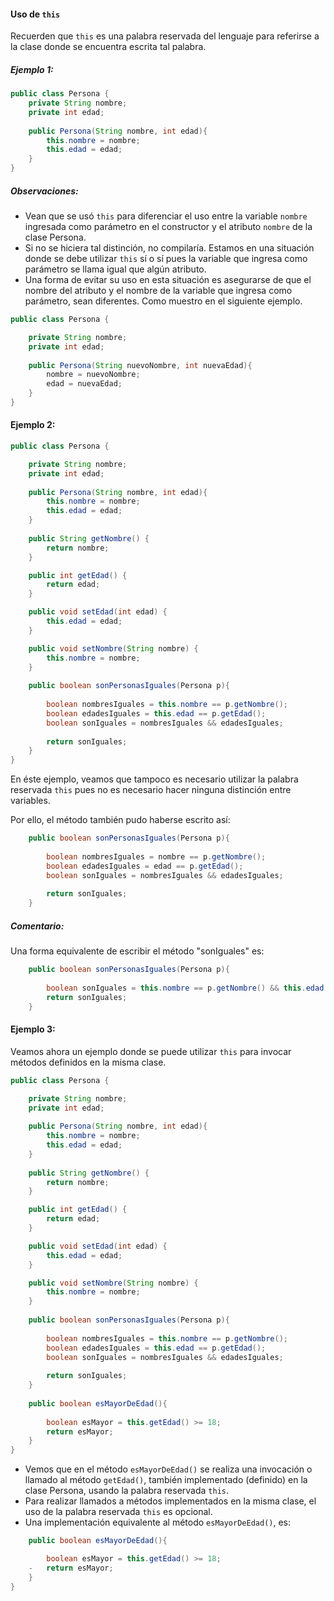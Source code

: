 
#### Uso de ```this```
Recuerden que ```this``` es una palabra reservada del lenguaje
para referirse a la clase donde se encuentra escrita tal palabra.

##### Ejemplo 1:
```java
public class Persona {
    private String nombre;
    private int edad;
    
    public Persona(String nombre, int edad){
        this.nombre = nombre;
        this.edad = edad;
    }
}
```
##### Observaciones:
* Vean que se usó ```this``` para diferenciar el uso entre la variable ```nombre```
ingresada como parámetro en el constructor y el atributo ```nombre``` de 
la clase Persona.
* Si no se hiciera tal distinción, no compilaría. Estamos en una situación
donde se debe utilizar ```this``` sí o sí pues la variable que ingresa como parámetro se llama igual que algún atributo.
* Una forma de evitar su uso en esta situación es asegurarse de que el nombre del atributo y el nombre de la variable que ingresa como parámetro, sean diferentes. Como muestro en el siguiente ejemplo.
```java
public class Persona {

    private String nombre;
    private int edad;
    
    public Persona(String nuevoNombre, int nuevaEdad){
        nombre = nuevoNombre;
        edad = nuevaEdad;
    }
}
```

#### Ejemplo 2:
```java
public class Persona {

    private String nombre;
    private int edad;
    
    public Persona(String nombre, int edad){
        this.nombre = nombre;
        this.edad = edad;
    }
    
    public String getNombre() {
        return nombre;
    }

    public int getEdad() {
        return edad;
    }

    public void setEdad(int edad) {
        this.edad = edad;
    }

    public void setNombre(String nombre) {
        this.nombre = nombre;
    }
    
    public boolean sonPersonasIguales(Persona p){
    
        boolean nombresIguales = this.nombre == p.getNombre();
        boolean edadesIguales = this.edad == p.getEdad();
        boolean sonIguales = nombresIguales && edadesIguales;
        
        return sonIguales;
    }
}
```
En éste ejemplo, veamos que tampoco es necesario utilizar la palabra reservada ```this```
pues no es necesario hacer ninguna distinción entre variables.

Por ello, el método también pudo haberse escrito así:
```java
    public boolean sonPersonasIguales(Persona p){
    
        boolean nombresIguales = nombre == p.getNombre();
        boolean edadesIguales = edad == p.getEdad();
        boolean sonIguales = nombresIguales && edadesIguales;
        
        return sonIguales;
    }
```
##### Comentario:
Una forma equivalente de escribir el método "sonIguales" es:
```java
    public boolean sonPersonasIguales(Persona p){
    
        boolean sonIguales = this.nombre == p.getNombre() && this.edad == p.getEdad();
        return sonIguales;
    }    
```

#### Ejemplo 3:
Veamos ahora un ejemplo donde se puede utilizar ```this``` para invocar métodos definidos
en la misma clase.

```java
public class Persona {

    private String nombre;
    private int edad;
    
    public Persona(String nombre, int edad){
        this.nombre = nombre;
        this.edad = edad;
    }
    
    public String getNombre() {
        return nombre;
    }

    public int getEdad() {
        return edad;
    }

    public void setEdad(int edad) {
        this.edad = edad;
    }

    public void setNombre(String nombre) {
        this.nombre = nombre;
    }
    
    public boolean sonPersonasIguales(Persona p){
    
        boolean nombresIguales = this.nombre == p.getNombre();
        boolean edadesIguales = this.edad == p.getEdad();
        boolean sonIguales = nombresIguales && edadesIguales;
        
        return sonIguales;
    }
    
    public boolean esMayorDeEdad(){
        
        boolean esMayor = this.getEdad() >= 18;
        return esMayor;
    }
}
```
* Vemos que en el método ```esMayorDeEdad()``` se realiza una invocación
o llamado al método ```getEdad()```, también implementado (definido) en la clase Persona, usando la palabra reservada ```this```. 
* Para realizar llamados a métodos implementados en la misma clase, el uso de la palabra reservada ```this``` es opcional.
* Una implementación equivalente al método ```esMayorDeEdad()```, es:
```java
    public boolean esMayorDeEdad(){

        boolean esMayor = this.getEdad() >= 18;
    -   return esMayor;
    }
}
```
